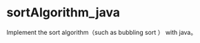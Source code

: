 sortAlgorithm_java
==================

Implement the sort algorithm（such as bubbling sort ） with java。
